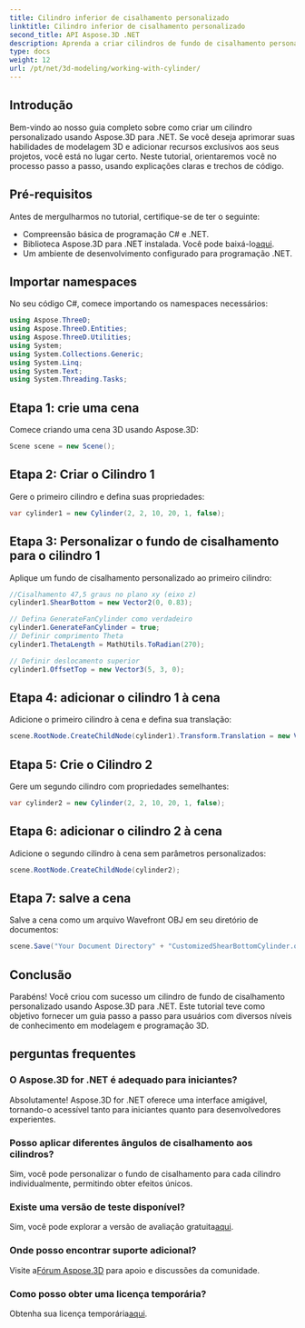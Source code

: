 ```yaml
---
title: Cilindro inferior de cisalhamento personalizado
linktitle: Cilindro inferior de cisalhamento personalizado
second_title: API Aspose.3D .NET
description: Aprenda a criar cilindros de fundo de cisalhamento personalizados usando Aspose.3D for .NET com nosso guia passo a passo detalhado. Eleve suas habilidades de modelagem 3D hoje!
type: docs
weight: 12
url: /pt/net/3d-modeling/working-with-cylinder/
---
```

## Introdução
Bem-vindo ao nosso guia completo sobre como criar um cilindro personalizado usando Aspose.3D para .NET. Se você deseja aprimorar suas habilidades de modelagem 3D e adicionar recursos exclusivos aos seus projetos, você está no lugar certo. Neste tutorial, orientaremos você no processo passo a passo, usando explicações claras e trechos de código.
## Pré-requisitos
Antes de mergulharmos no tutorial, certifique-se de ter o seguinte:
- Compreensão básica de programação C# e .NET.
-  Biblioteca Aspose.3D para .NET instalada. Você pode baixá-lo[aqui](https://releases.aspose.com/3d/net/).
- Um ambiente de desenvolvimento configurado para programação .NET.
## Importar namespaces
No seu código C#, comece importando os namespaces necessários:
```csharp
using Aspose.ThreeD;
using Aspose.ThreeD.Entities;
using Aspose.ThreeD.Utilities;
using System;
using System.Collections.Generic;
using System.Linq;
using System.Text;
using System.Threading.Tasks;
```
## Etapa 1: crie uma cena
Comece criando uma cena 3D usando Aspose.3D:
```csharp
Scene scene = new Scene();
```
## Etapa 2: Criar o Cilindro 1
Gere o primeiro cilindro e defina suas propriedades:
```csharp
var cylinder1 = new Cylinder(2, 2, 10, 20, 1, false);
```
## Etapa 3: Personalizar o fundo de cisalhamento para o cilindro 1
Aplique um fundo de cisalhamento personalizado ao primeiro cilindro:
```csharp
//Cisalhamento 47,5 graus no plano xy (eixo z)
cylinder1.ShearBottom = new Vector2(0, 0.83); 

// Defina GenerateFanCylinder como verdadeiro
cylinder1.GenerateFanCylinder = true;
// Definir comprimento Theta
cylinder1.ThetaLength = MathUtils.ToRadian(270);

// Definir deslocamento superior
cylinder1.OffsetTop = new Vector3(5, 3, 0);
```
## Etapa 4: adicionar o cilindro 1 à cena
Adicione o primeiro cilindro à cena e defina sua translação:
```csharp
scene.RootNode.CreateChildNode(cylinder1).Transform.Translation = new Vector3(10, 0, 0);
```
## Etapa 5: Crie o Cilindro 2
Gere um segundo cilindro com propriedades semelhantes:
```csharp
var cylinder2 = new Cylinder(2, 2, 10, 20, 1, false);
```
## Etapa 6: adicionar o cilindro 2 à cena
Adicione o segundo cilindro à cena sem parâmetros personalizados:
```csharp
scene.RootNode.CreateChildNode(cylinder2);
```
## Etapa 7: salve a cena
Salve a cena como um arquivo Wavefront OBJ em seu diretório de documentos:
```csharp
scene.Save("Your Document Directory" + "CustomizedShearBottomCylinder.obj", FileFormat.WavefrontOBJ);
```
## Conclusão
Parabéns! Você criou com sucesso um cilindro de fundo de cisalhamento personalizado usando Aspose.3D para .NET. Este tutorial teve como objetivo fornecer um guia passo a passo para usuários com diversos níveis de conhecimento em modelagem e programação 3D.
## perguntas frequentes
### O Aspose.3D for .NET é adequado para iniciantes?
Absolutamente! Aspose.3D for .NET oferece uma interface amigável, tornando-o acessível tanto para iniciantes quanto para desenvolvedores experientes.
### Posso aplicar diferentes ângulos de cisalhamento aos cilindros?
Sim, você pode personalizar o fundo de cisalhamento para cada cilindro individualmente, permitindo obter efeitos únicos.
### Existe uma versão de teste disponível?
 Sim, você pode explorar a versão de avaliação gratuita[aqui](https://releases.aspose.com/).
### Onde posso encontrar suporte adicional?
 Visite a[Fórum Aspose.3D](https://forum.aspose.com/c/3d/18) para apoio e discussões da comunidade.
### Como posso obter uma licença temporária?
 Obtenha sua licença temporária[aqui](https://purchase.aspose.com/temporary-license/).